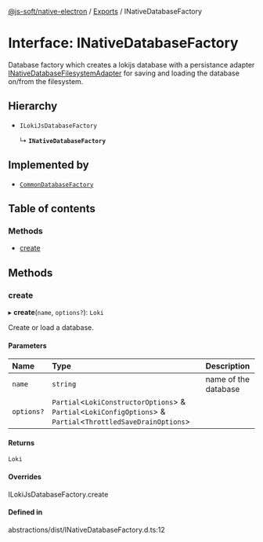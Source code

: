 [@js-soft/native-electron](../README.md) / [Exports](../modules.md) / INativeDatabaseFactory

# Interface: INativeDatabaseFactory

Database factory which creates a lokijs database with a persistance adapter [INativeDatabaseFilesystemAdapter](INativeDatabaseFilesystemAdapter.md) for saving and loading the database on/from the filesystem.

## Hierarchy

-   `ILokiJsDatabaseFactory`

    ↳ **`INativeDatabaseFactory`**

## Implemented by

-   [`CommonDatabaseFactory`](../classes/CommonDatabaseFactory.md)

## Table of contents

### Methods

-   [create](INativeDatabaseFactory.md#create)

## Methods

### create

▸ **create**(`name`, `options?`): `Loki`

Create or load a database.

#### Parameters

| Name       | Type                                                                                                             | Description          |
| :--------- | :--------------------------------------------------------------------------------------------------------------- | :------------------- |
| `name`     | `string`                                                                                                         | name of the database |
| `options?` | `Partial`<`LokiConstructorOptions`\> & `Partial`<`LokiConfigOptions`\> & `Partial`<`ThrottledSaveDrainOptions`\> |                      |

#### Returns

`Loki`

#### Overrides

ILokiJsDatabaseFactory.create

#### Defined in

abstractions/dist/INativeDatabaseFactory.d.ts:12
